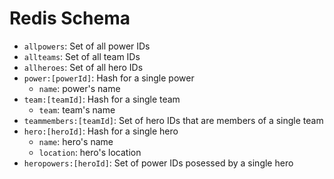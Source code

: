 ﻿# Redis Schema

- `allpowers`: Set of all power IDs
- `allteams`: Set of all team IDs
- `allheroes`: Set of all hero IDs
- `power:[powerId]`: Hash for a single power
	- `name`: power's name
- `team:[teamId]`: Hash for a single team
	- `team`: team's name
- `teammembers:[teamId]`: Set of hero IDs that are members of a single team
- `hero:[heroId]`: Hash for a single hero
	- `name`: hero's name
	- `location`: hero's location
- `heropowers:[heroId]`: Set of power IDs posessed by a single hero